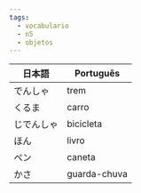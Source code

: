 ```yaml
---
tags:
  - vocabulario
  - n5
  - objetos
---
```

| 日本語   | Português    |
| ----- | ------------ |
| でんしゃ  | trem         |
| くるま   | carro        |
| じでんしゃ | bicicleta    |
| ほん    | livro        |
| ペン    | caneta       |
| かさ    | guarda-chuva |
